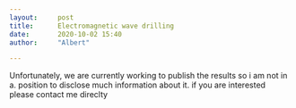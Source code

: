 ```yaml
---
layout:     post
title:      Electromagnetic wave drilling
date:       2020-10-02 15:40
author:     "Albert"

---
```

Unfortunately, we are currently working to publish the results so i am not in a. position to disclose much information about it. if you are interested please contact me direclty 
